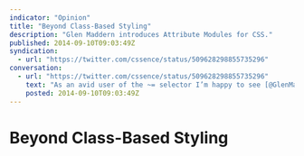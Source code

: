 ```yaml
---
indicator: "Opinion"
title: "Beyond Class-Based Styling"
description: "Glen Maddern introduces Attribute Modules for CSS."
published: 2014-09-10T09:03:49Z
syndication:
  - url: "https://twitter.com/cssence/status/509628298855735296"
conversation:
  - url: "https://twitter.com/cssence/status/509628298855735296"
    text: "As an avid user of the ~= selector I’m happy to see [@GlenMaddern](https://twitter.com/glenmaddern) taking it to the next level.<br>[glenmaddern.com/articles/introducing-am-css](http://glenmaddern.com/articles/introducing-am-css)"
    posted: 2014-09-10T09:03:49Z
---
```


# Beyond Class-Based Styling
